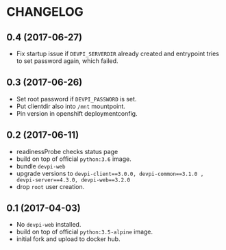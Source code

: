 # CHANGELOG

0.4 (2017-06-27)
----------------

- Fix startup issue if `DEVPI_SERVERDIR` already created and entrypoint tries
  to set password again, which failed.


0.3 (2017-06-26)
----------------

- Set root password if `DEVPI_PASSWORD` is set.
- Put clientdir also into `/mnt` mountpoint.
- Pin version in openshift deploymentconfig.


0.2 (2017-06-11)
----------------

- readinessProbe checks status page
- build on top of official `python:3.6` image.
- bundle `devpi-web`
- upgrade versions to `devpi-client==3.0.0, devpi-common==3.1.0 , devpi-server==4.3.0, devpi-web==3.2.0`
- drop `root` user creation.


0.1 (2017-04-03)
----------------

- No `devpi-web` installed.
- build on top of official `python:3.5-alpine` image.
- initial fork and upload to docker hub.
